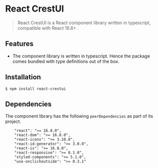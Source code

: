 # React CrestUI

> React CrestUI is a React component library written in typescript, compatible with React 16.8+ .

## Features

* The component library is written in typescript. Hence the package comes bundled with type definitions out of the box.

## Installation

`
$ npm install react-crestui
`


## Dependencies

The component library has the following `peerDependencies` as part of its project.

```
    "react": ">= 16.8.0",
    "react-dom": ">= 16.8.0",
    "react-icons": ">= 3.10.0",
    "react-id-generator": ">= 3.0.0",
    "react-is": ">= 16.8.0",
    "react-responsive": ">= 8.1.0",
    "styled-components": ">= 5.1.0",
    "use-onclickoutside": ">= 0.3.1"
```
